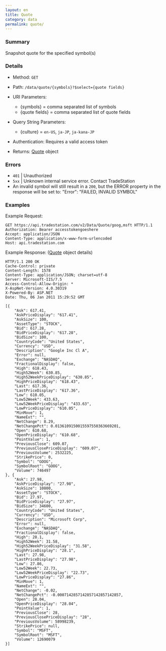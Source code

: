 ```yaml
---
layout: en
title: Quote
category: data
permalink: quote/
---
```


### Summary

Snapshot quote for the specified symbol(s)

### Details

* Method: `GET`
* Path: `/data/quote/{symbols}?$select={quote fields}`
* URI Parameters:
  * {symbols} = comma separated list of symbols
  * {quote fields} = comma separated list of quote fields
* Query String Parameters:

  * {culture} = `en-US`, `ja-JP`, `ja-kana-JP`
* Authentication: Requires a valid access token
* Returns: [Quote](../../objects/quote) object

### Errors

* `401` | Unauthorized
* `5xx` | Unknown internal service error. Contact TradeStation
* An invalid symbol will still result in a `200`, but the ERROR property in the response will be set to: "Error": "FAILED, INVALID SYMBOL"

### Examples

Example Request:

    GET https://api.tradestation.com/v2/Data/Quote/goog,msft HTTP/1.1
    Authorization: Bearer accesstokengoeshere
    Accept: application/JSON
    Content-Type: application/x-www-form-urlencoded
    Host: api.tradestation.com

Example Response: ([Quote](../../objects/quote) object details)

    HTTP/1.1 200 OK
    Cache-Control: private
    Content-Length: 1578
    Content-Type: application/JSON; charset=utf-8
    Server: Microsoft-IIS/7.5
    Access-Control-Allow-Origin: *
    X-AspNet-Version: 4.0.30319
    X-Powered-By: ASP.NET
    Date: Thu, 06 Jan 2011 15:29:52 GMT

    [{
        "Ask": 617.41,
        "AskPriceDisplay": "617.41",
        "AskSize": 100,
        "AssetType": "STOCK",
        "Bid": 617.28,
        "BidPriceDisplay": "617.28",
        "BidSize": 100,
        "CountryCode": "United States",
        "Currency": "USD",
        "Description": "Google Inc Cl A",
        "Error": null,
        "Exchange": "NASDAQ",
        "FractionalDisplay": false,
        "High": 618.43,
        "High52Week": 630.85,
        "High52WeekPriceDisplay": "630.85",
        "HighPriceDisplay": "618.43",
        "Last": 617.36,
        "LastPriceDisplay": "617.36",
        "Low": 610.05,
        "Low52Week": 433.63,
        "Low52WeekPriceDisplay": "433.63",
        "LowPriceDisplay": "610.05",
        "MinMove": 1,
        "NameExt": "",
        "NetChange": 8.29,
        "NetChangePct": 0.0136109150015597550363669201,
        "Open": 610.68,
        "OpenPriceDisplay": "610.68",
        "PointValue": 1,
        "PreviousClose": 609.07,
        "PreviousClosePriceDisplay": "609.07",
        "PreviousVolume": 2532225,
        "StrikePrice": 0,
        "Symbol": "GOOG",
        "SymbolRoot": "GOOG",
        "Volume": 746497
    }, {
        "Ask": 27.98,
        "AskPriceDisplay": "27.98",
        "AskSize": 10800,
        "AssetType": "STOCK",
        "Bid": 27.97,
        "BidPriceDisplay": "27.97",
        "BidSize": 34600,
        "CountryCode": "United States",
        "Currency": "USD",
        "Description": "Microsoft Corp",
        "Error": null,
        "Exchange": "NASDAQ",
        "FractionalDisplay": false,
        "High": 28.1,
        "High52Week": 31.58,
        "High52WeekPriceDisplay": "31.58",
        "HighPriceDisplay": "28.1",
        "Last": 27.98,
        "LastPriceDisplay": "27.98",
        "Low": 27.86,
        "Low52Week": 22.73,
        "Low52WeekPriceDisplay": "22.73",
        "LowPriceDisplay": "27.86",
        "MinMove": 1,
        "NameExt": "",
        "NetChange": -0.02,
        "NetChangePct": -0.0007142857142857142857142857,
        "Open": 28.04,
        "OpenPriceDisplay": "28.04",
        "PointValue": 1,
        "PreviousClose": 28,
        "PreviousClosePriceDisplay": "28",
        "PreviousVolume": 58998239,
        "StrikePrice": null,
        "Symbol": "MSFT",
        "SymbolRoot": "MSFT",
        "Volume": 12690079
    }]
